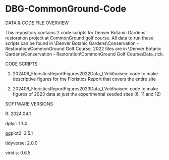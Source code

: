 # DBG-CommonGround-Code

DATA & CODE FILE OVERVIEW

This repository contains 2 code scripts for Denver Botanic Gardens' restoration project at CommonGround golf course. All data to run these scripts can be found in \Denver Botanic Gardens\Conservation - Restoration\CommonGround Golf Course. 2022 files are in \Denver Botanic Gardens\Conservation - Restoration\CommonGround Golf Course\Data_rick. 

CODE SCRIPTS

1. 202406_FloristicsReportFigures2022Data_LVeldhuisen: code to make descriptive figures for the Floristics Report that covers the entire site

2. 202406_FloristicsReportFigures2023Data_LVeldhuisen: code to make figures of 2023 data at just the experimental seeded sites (6, 11 and 12)


SOFTWARE VERSIONS

R: 2024.04.1

dplyr: 1.1.4

ggplot2: 3.5.1

tidyverse: 2.0.0

viridis: 0.6.5
